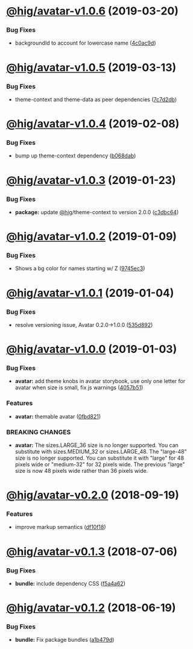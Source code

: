 # [@hig/avatar-v1.0.6](https://github.com/Autodesk/hig/compare/@hig/avatar@1.0.5...@hig/avatar@1.0.6) (2019-03-20)


### Bug Fixes

* backgroundId to account for lowercase name ([4c0ac9d](https://github.com/Autodesk/hig/commit/4c0ac9d))

# [@hig/avatar-v1.0.5](https://github.com/Autodesk/hig/compare/@hig/avatar@1.0.4...@hig/avatar@1.0.5) (2019-03-13)


### Bug Fixes

* theme-context and theme-data as peer dependencies ([7c7d2db](https://github.com/Autodesk/hig/commit/7c7d2db))

# [@hig/avatar-v1.0.4](https://github.com/Autodesk/hig/compare/@hig/avatar@1.0.3...@hig/avatar@1.0.4) (2019-02-08)


### Bug Fixes

* bump up theme-context dependency ([b068dab](https://github.com/Autodesk/hig/commit/b068dab))

# [@hig/avatar-v1.0.3](https://github.com/Autodesk/hig/compare/@hig/avatar@1.0.2...@hig/avatar@1.0.3) (2019-01-23)


### Bug Fixes

* **package:** update [@hig](https://github.com/hig)/theme-context to version 2.0.0 ([c3dbc64](https://github.com/Autodesk/hig/commit/c3dbc64))

# [@hig/avatar-v1.0.2](https://github.com/Autodesk/hig/compare/@hig/avatar@1.0.1...@hig/avatar@1.0.2) (2019-01-09)


### Bug Fixes

* Shows a bg color for names starting w/ Z ([9745ec3](https://github.com/Autodesk/hig/commit/9745ec3))

# [@hig/avatar-v1.0.1](https://github.com/Autodesk/hig/compare/@hig/avatar@1.0.0...@hig/avatar@1.0.1) (2019-01-04)


### Bug Fixes

* resolve versioning issue, Avatar 0.2.0->1.0.0 ([535d892](https://github.com/Autodesk/hig/commit/535d892))

# [@hig/avatar-v1.0.0](https://github.com/Autodesk/hig/compare/@hig/avatar@0.2.0...@hig/avatar@1.0.0) (2019-01-03)


### Bug Fixes

* **avatar:** add theme knobs in avatar storybook, use only one letter for avatar when size is small, fix js warnings ([4057b51](https://github.com/Autodesk/hig/commit/4057b51))


### Features

* **avatar:** themable avatar ([0fbd821](https://github.com/Autodesk/hig/commit/0fbd821))


### BREAKING CHANGES

* **avatar:** The sizes.LARGE_36 size is no longer supported. You can
substitute with sizes.MEDIUM_32 or sizes.LARGE_48. The "large-48" size
is no longer supported. You can substitute it with "large" for 48 pixels
wide or "medium-32" for 32 pixels wide. The previous "large" size is now
48 pixels wide rather than 36 pixels wide.

# [@hig/avatar-v0.2.0](https://github.com/Autodesk/hig/compare/@hig/avatar@0.1.3...@hig/avatar@0.2.0) (2018-09-19)


### Features

* improve markup semantics ([df10f18](https://github.com/Autodesk/hig/commit/df10f18))

<a name="@hig/avatar-v0.1.3"></a>
# [@hig/avatar-v0.1.3](https://github.com/Autodesk/hig/compare/@hig/avatar@0.1.2...@hig/avatar@0.1.3) (2018-07-06)


### Bug Fixes

* **bundle:** include dependency CSS ([f5a4a62](https://github.com/Autodesk/hig/commit/f5a4a62))

<a name="@hig/avatar-v0.1.2"></a>
# [@hig/avatar-v0.1.2](https://github.com/Autodesk/hig/compare/@hig/avatar@0.1.1...@hig/avatar@0.1.2) (2018-06-19)


### Bug Fixes

* **bundle:** Fix package bundles ([a1b479d](https://github.com/Autodesk/hig/commit/a1b479d))
